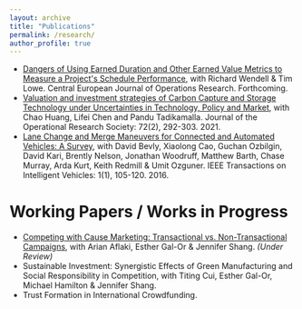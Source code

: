 ```yaml
---
layout: archive
title: "Publications"
permalink: /research/
author_profile: true
---
```


- [Dangers of Using Earned Duration and Other Earned Value Metrics to Measure a Project's Schedule Performance](https://link.springer.com/article/10.1007/s10100-022-00830-4), with Richard Wendell & Tim Lowe. Central European Journal of Operations Research. Forthcoming.
- [Valuation and  investment strategies of Carbon Capture and Storage Technology under  Uncertainties in Technology, Policy and Market](https://www.tandfonline.com/doi/abs/10.1080/01605682.2019.1678402?journalCode=tjor20), with Chao Huang, Lifei Chen and Pandu Tadikamalla. Journal  of the Operational Research Society: 72(2), 292-303. 2021. 
- [Lane Change and Merge Maneuvers for Connected and Automated  Vehicles: A Survey](https://ieeexplore.ieee.org/abstract/document/7515222), with David Bevly, Xiaolong  Cao, Guchan Ozbilgin, David Kari, Brently Nelson, Jonathan Woodruff, Matthew Barth, Chase Murray, Arda Kurt, Keith Redmill & Umit Ozguner. IEEE Transactions on Intelligent Vehicles: 1(1),  105-120. 2016.



# Working Papers / Works in Progress
- [Competing with Cause Marketing: Transactional vs. Non-Transactional Campaigns](https://papers.ssrn.com/sol3/papers.cfm?abstract_id=4101541), with Arian Aflaki, Esther Gal-Or & Jennifer Shang. *(Under Review)*
- Sustainable Investment: Synergistic Effects of Green Manufacturing and Social Responsibility in Competition, with Titing Cui, Esther Gal-Or, Michael Hamilton & Jennifer Shang.
- Trust Formation in International Crowdfunding.


